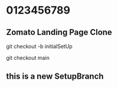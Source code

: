 # 0123456789
## Zomato Landing Page Clone


<!-- create brancg -->
git checkout -b initialSetUp

<!-- Switch branch -->
git checkout main


## this is a new SetupBranch